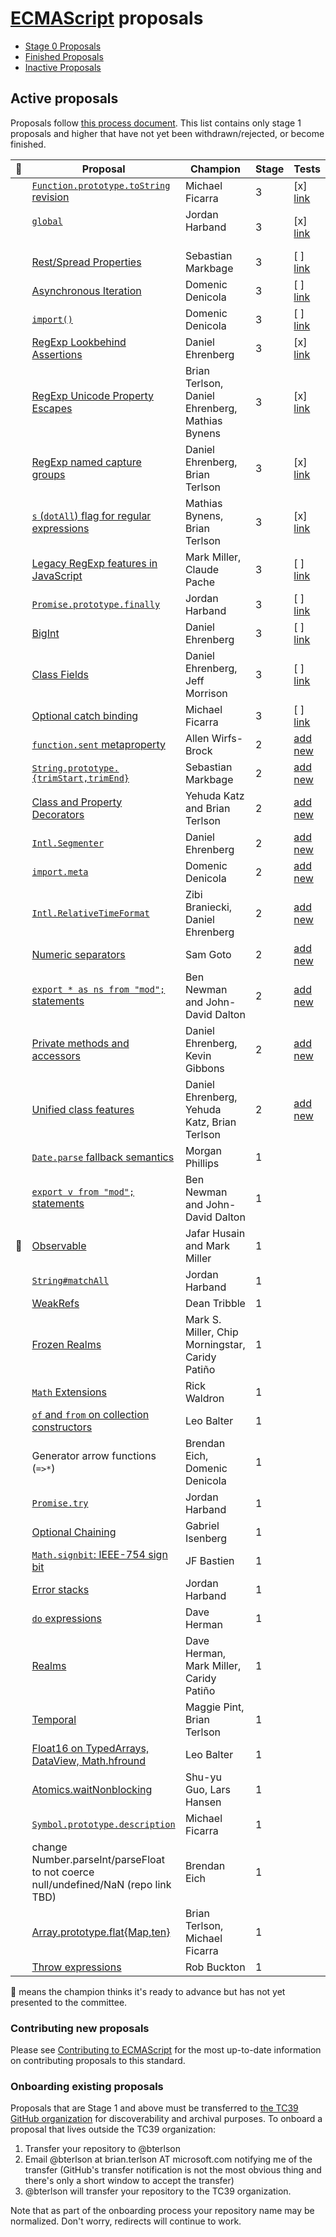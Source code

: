 # [ECMAScript](https://github.com/tc39/ecma262) proposals

 - [Stage 0 Proposals](stage-0-proposals.md)
 - [Finished Proposals](finished-proposals.md)
 - [Inactive Proposals](inactive-proposals.md)

## Active proposals

Proposals follow [this process document](https://tc39.github.io/process-document/).
This list contains only stage 1 proposals and higher that have not yet been withdrawn/rejected, or become finished.

| 🚀 | Proposal                                                         | Champion                                        | Stage | Tests |
|---|------------------------------------------------------------------|-------------------------------------------------|-------|-------|
|   | [`Function.prototype.toString` revision][function-to-string]     | Michael Ficarra                                 | 3 | [x] [link](tc39/test262#1163)
|   | [`global`][global]                                               | Jordan Harband                                  | 3 | [x] [link](tc39/test262#765)
|   | [Rest/Spread Properties][object-rest-spread]                     | Sebastian Markbage                              | 3 | [ ] [link](tc39/test262#865)
|   | [Asynchronous Iteration][async-iteration]                        | Domenic Denicola                                | 3 | [ ] [link](tc39/test262#923)
|   | [`import()`][dynamic-import]                                     | Domenic Denicola                                | 3 | [ ] [link](tc39/test262#1164)
|   | [RegExp Lookbehind Assertions][lookbehind]                       | Daniel Ehrenberg                                | 3 | [x] [link](tc39/test262#999)
|   | [RegExp Unicode Property Escapes][unicode-escapes]               | Brian Terlson, Daniel Ehrenberg, Mathias Bynens | 3 | [x] [link](tc39/test262#1014)
|   | [RegExp named capture groups][named-groups]                      | Daniel Ehrenberg, Brian Terlson                 | 3 | [x] [link](tc39/test262#998)
|   | [`s` (`dotAll`) flag for regular expressions][dot-all]           | Mathias Bynens, Brian Terlson                   | 3 | [x] [link](tc39/test262#997)
|   | [Legacy RegExp features in JavaScript][regexp-legacy]            | Mark Miller, Claude Pache                       | 3 | [ ] [link](tc39/test262#1165)
|   | [`Promise.prototype.finally`][finally]                           | Jordan Harband                                  | 3 | [ ] [link](tc39/test262#866)
|   | [BigInt][bigint]                                                 | Daniel Ehrenberg                                | 3 | [ ] [link](tc39/test262#1056)
|   | [Class Fields][class-fields]                                     | Daniel Ehrenberg, Jeff Morrison                 | 3 | [ ] [link](tc39/test262#1055)
|   | [Optional catch binding][optional-catch]                         | Michael Ficarra                                 | 3 | [ ] [link](tc39/test262#1166)
|   | [`function.sent` metaproperty][function-sent]                    | Allen Wirfs-Brock                               | 2 | [add new][new-test-issue]
|   | [`String.prototype.{trimStart,trimEnd}`][trims]                  | Sebastian Markbage                              | 2 | [add new][new-test-issue]
|   | [Class and Property Decorators][decorators]                      | Yehuda Katz and Brian Terlson                   | 2 | [add new][new-test-issue]
|   | [`Intl.Segmenter`][intl-segmenter]                               | Daniel Ehrenberg                                | 2 | [add new][new-test-issue]
|   | [`import.meta`][import-meta]                                     | Domenic Denicola                                | 2 | [add new][new-test-issue]
|   | [`Intl.RelativeTimeFormat`][relative-time]                       | Zibi Braniecki, Daniel Ehrenberg                | 2 | [add new][new-test-issue]
|   | [Numeric separators][numeric_separators]                         | Sam Goto                                        | 2 | [add new][new-test-issue]
|   | [`export * as ns from "mod";` statements][export-ns-from]        | Ben Newman and John-David Dalton                | 2 | [add new][new-test-issue]
|   | [Private methods and accessors][private-methods]                 | Daniel Ehrenberg, Kevin Gibbons                 | 2 | [add new][new-test-issue]
|   | [Unified class features][unified-class]                          | Daniel Ehrenberg, Yehuda Katz, Brian Terlson    | 2 | [add new][new-test-issue]
|   | [`Date.parse` fallback semantics][date-parse]                    | Morgan Phillips                                 | 1 |
|   | [`export v from "mod";` statements][export-from]                 | Ben Newman and John-David Dalton                | 1 |
| 🚀 | [Observable][observable]                                         | Jafar Husain and Mark Miller                    | 1 |
|   | [`String#matchAll`][matchall]                                    | Jordan Harband                                  | 1 |
|   | [WeakRefs][weakrefs]                                             | Dean Tribble                                    | 1 |
|   | [Frozen Realms][frozen-realms]                                   | Mark S. Miller, Chip Morningstar, Caridy Patiño | 1 |
|   | [`Math` Extensions][more-math]                                   | Rick Waldron                                    | 1 |
|   | [`of` and `from` on collection constructors][collection-of-from] | Leo Balter                                      | 1 |
|   | Generator arrow functions (`=>*`)                                | Brendan Eich, Domenic Denicola                  | 1 |
|   | [`Promise.try`][try]                                             | Jordan Harband                                  | 1 |
|   | [Optional Chaining][chaining]                                    | Gabriel Isenberg                                | 1 |
|   | [`Math.signbit`: IEEE-754 sign bit][signbit]                     | JF Bastien                                      | 1 |
|   | [Error stacks][stacks]                                           | Jordan Harband                                  | 1 |
|   | [`do` expressions][do]                                           | Dave Herman                                     | 1 |
|   | [Realms][realms]                                                 | Dave Herman, Mark Miller, Caridy Patiño         | 1 |
|   | [Temporal][temporal]                                             | Maggie Pint, Brian Terlson                      | 1 |
|   | [Float16 on TypedArrays, DataView, Math.hfround][float16s]       | Leo Balter                                      | 1 |
|   | [Atomics.waitNonblocking][nonblocking]                           | Shu-yu Guo, Lars Hansen                         | 1 |
|   | [`Symbol.prototype.description`][symbol-description]             | Michael Ficarra                                 | 1 |
|   | change Number.parseInt/parseFloat to not coerce null/undefined/NaN (repo link TBD) | Brendan Eich                  | 1 |
|   | [Array.prototype.flat{Map,ten}][flat]                            | Brian Terlson, Michael Ficarra                  | 1 |
|   | [Throw expressions][throw-expressions]                           | Rob Buckton                                     | 1 |

🚀 means the champion thinks it's ready to advance but has not yet presented to the committee.

### Contributing new proposals

Please see [Contributing to ECMAScript](/CONTRIBUTING.md) for the most up-to-date information on contributing proposals to this standard.

### Onboarding existing proposals

Proposals that are Stage 1 and above must be transferred to [the TC39 GitHub organization](https://github.com/tc39) for discoverability and archival purposes. To onboard a proposal that lives outside the TC39 organization:

1. Transfer your repository to @bterlson
2. Email @bterlson at brian.terlson AT microsoft.com notifying me of the transfer (GitHub's transfer notification is not the most obvious thing and there's only a short window to accept the transfer)
3. @bterlson will transfer your repository to the TC39 organization.

Note that as part of the onboarding process your repository name may be normalized. Don't worry, redirects will continue to work.

[function-to-string]: https://github.com/tc39/Function-prototype-toString-revision
[global]: https://github.com/tc39/proposal-global
[object-rest-spread]: https://github.com/tc39/proposal-object-rest-spread
[async-iteration]: https://github.com/tc39/proposal-async-iteration
[dynamic-import]: https://github.com/tc39/proposal-dynamic-import
[lookbehind]: https://github.com/tc39/proposal-regexp-lookbehind
[unicode-escapes]: https://github.com/tc39/proposal-regexp-unicode-property-escapes
[named-groups]: https://github.com/tc39/proposal-regexp-named-groups
[dot-all]: https://github.com/tc39/proposal-regexp-legacy-features
[regexp-legacy]: https://github.com/tc39/proposal-regexp-legacy-features
[finally]: https://github.com/tc39/proposal-promise-finally
[bigint]: https://github.com/tc39/proposal-bigint
[class-fields]: https://github.com/tc39/proposal-class-fields
[optional-catch]: https://github.com/tc39/proposal-optional-catch-binding
[function-sent]: https://github.com/allenwb/ESideas/blob/master/Generator%20metaproperty.md
[trims]: https://github.com/sebmarkbage/ecmascript-string-left-right-trim
[decorators]: http://github.com/tc39/proposal-decorators
[intl-segmenter]: https://github.com/tc39/proposal-intl-segmenter
[import-meta]: https://github.com/tc39/proposal-import-meta
[relative-time]: https://github.com/tc39/proposal-intl-relative-time
[numeric_separators]: https://github.com/samuelgoto/proposal-numeric-separator
[export-ns-from]: https://github.com/tc39/proposal-export-ns-from
[private-methods]: https://github.com/littledan/proposal-private-methods
[unified-class]: https://github.com/littledan/proposal-unified-class-features
[date-parse]: https://github.com/mrrrgn/proposal-date-time-string-format
[export-from]: https://github.com/tc39/proposal-export-default-from
[observable]: https://github.com/tc39/proposal-observable
[matchall]: https://github.com/tc39/String.prototype.matchAll
[weakrefs]: https://github.com/tc39/proposal-weakrefs
[frozen-realms]: https://github.com/FUDCo/frozen-realms
[more-math]: https://github.com/rwaldron/proposal-math-extensions
[collection-of-from]: https://github.com/leobalter/proposal-setmap-offrom
[try]: https://github.com/ljharb/proposal-promise-try
[chaining]: https://github.com/tc39/proposal-optional-chaining
[signbit]: http://jfbastien.github.io/papers/Math.signbit.html
[stacks]: https://github.com/ljharb/proposal-error-stacks
[do]: https://gist.github.com/dherman/1c97dfb25179fa34a41b5fff040f9879
[realms]: https://github.com/caridy/proposal-realms
[temporal]: https://github.com/maggiepint/proposal-temporal
[float16s]: https://docs.google.com/presentation/d/1Ta_IbravBUOvu7LUhlN49SvLU-8G8bIQnsS08P3Z4vY/edit?usp=sharing
[nonblocking]: https://github.com/lars-t-hansen/moz-sandbox/blob/master/sab/waitNonblocking.md
[symbol-description]: https://github.com/tc39/proposal-Symbol-description
[flat]: https://github.com/tc39/proposal-flatMap
[throw-expressions]: https://github.com/rbuckton/proposal-throw-expressions

[new-test-issue]: https://github.com/tc39/test262/issues/new
